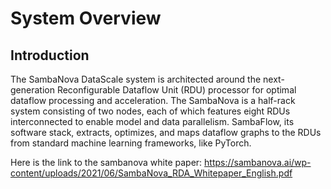 # System Overview

## Introduction

The SambaNova DataScale system is architected around the next-generation Reconfigurable Dataflow Unit (RDU) processor for optimal dataflow processing and acceleration. The SambaNova is a half-rack system consisting of two nodes, each of which features eight RDUs interconnected to enable model and data parallelism. SambaFlow, its software stack, extracts, optimizes, and maps dataflow graphs to the RDUs from standard machine learning frameworks, like PyTorch.

Here is the link to the sambanova white paper: https://sambanova.ai/wp-content/uploads/2021/06/SambaNova_RDA_Whitepaper_English.pdf

